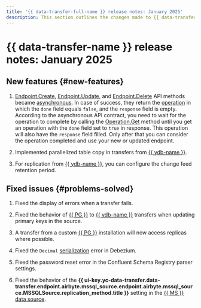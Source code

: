 ```yaml
---
title: '{{ data-transfer-full-name }} release notes: January 2025'
description: This section outlines the changes made to {{ data-transfer-name }} in January 2025.
---
```


# {{ data-transfer-name }} release notes: January 2025

## New features {#new-features}

1. [Endpoint.Create](../api-ref/Endpoint/create.md), [Endpoint.Update](../api-ref/Endpoint/update.md), and [Endpoint.Delete](../api-ref/Endpoint/delete.md) API methods became [asynchronous](../../api-design-guide/concepts/async.md). In case of success, they return the [operation](../../api-design-guide/concepts/operation.md) in which the `done` field equals `false`, and the `response` field is empty.
According to the asynchronous API contract, you need to wait for the operation to complete by calling the [Operation.Get](../api-ref/Operation/get.md) method until you get an operation with the `done` field set to `true` in response. This operation will also have the `response` field filled. Only after that you can consider the operation completed and use your new or updated endpoint.

1. Implemented parallelized table copy in transfers from [{{ ydb-name }}](../operations/endpoint/source/ydb.md).

1. For replication from [{{ ydb-name }}](../operations/endpoint/source/ydb.md), you can configure the change feed retention period.


## Fixed issues {#problems-solved}

1. Fixed the display of errors when a transfer fails.

1. Fixed the behavior of [{{ PG }}](../operations/endpoint/source/postgresql.md) to [{{ ydb-name }}](../operations/endpoint/target/yandex-database.md) transfers when updating primary keys in the source.

1. A transfer from a custom [{{ PG }}](../operations/endpoint/source/postgresql.md) installation will now access replicas where possible.

1. Fixed the `Decimal` [serialization](../concepts/serializer.md) error in Debezium.

1. Fixed the password reset error in the Confluent Schema Registry parser settings.
1. Fixed the behavior of the **{{ ui-key.yc-data-transfer.data-transfer.endpoint.airbyte.mssql_source.endpoint.airbyte.mssql_source.MSSQLSource.replication_method.title }}** setting in the [{{ MS }} data source](../operations/endpoint/source/mssql.md).

